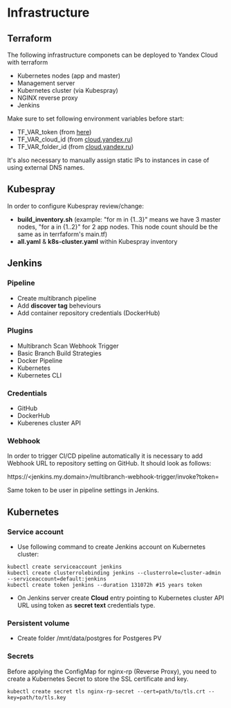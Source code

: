 # Infrastructure
## Terraform
The following infrastructure componets can be deployed to Yandex Cloud with terraform
* Kubernetes nodes (app and master)
* Management server
* Kubernetes cluster (via Kubespray)
* NGINX reverse proxy
* Jenkins

Make sure to set following environment variables before start:
* TF_VAR_token (from [here](https://yandex.cloud/ru/docs/iam/concepts/authorization/oauth-token))
* TF_VAR_cloud_id (from [cloud.yandex.ru](https://console.yandex.cloud/))
* TF_VAR_folder_id (from [cloud.yandex.ru](https://console.yandex.cloud/))

It's also necessary to manually assign static IPs to instances in case of using external DNS names.

## Kubespray
In order to configure Kubespray review/change:
* **build_inventory.sh** 
(example: "for m in {1..3}" means we have 3 master nodes, "for a in {1..2}" for 2 app nodes. This node count should be the same as in terrfaform's main.tf)
* **all.yaml** & **k8s-cluster.yaml** within Kubespray inventory

## Jenkins
### Pipeline
* Create multibranch pipeline
* Add **discover tag** beheviours
* Add container repository credentials (DockerHub)

### Plugins
* Multibranch Scan Webhook Trigger
* Basic Branch Build Strategies
* Docker Pipeline
* Kubernetes
* Kubernetes CLI

### Credentials
* GitHub
* DockerHub
* Kuberenes cluster API

### Webhook

In order to trigger CI/CD pipeline automatically it is necessary to add Webhook URL to repository setting on GitHub.
It should look as follows:

https://<jenkins.my.domain>/multibranch-webhook-trigger/invoke?token=<your token>

Same token to be user in pipeline settings in Jenkins.

## Kubernetes
### Service account
* Use following command to create Jenkins account on Kubernetes cluster:

```
kubectl create serviceaccount jenkins
kubectl create clusterrolebinding jenkins --clusterrole=cluster-admin --serviceaccount=default:jenkins
kubectl create token jenkins --duration 131072h #15 years token
```

* On Jenkins server create **Cloud** entry pointing to Kubernetes cluster API URL using token as **secret text** credentials type.

### Persistent volume
* Create folder /mnt/data/postgres for Postgeres PV

### Secrets

Before applying the ConfigMap for nginx-rp (Reverse Proxy), you need to create a Kubernetes Secret to store the SSL certificate and key.
```
kubectl create secret tls nginx-rp-secret --cert=path/to/tls.crt --key=path/to/tls.key
```



